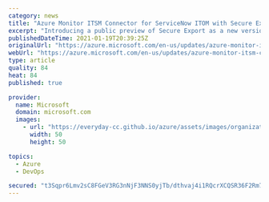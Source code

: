 ```yaml
---
category: news
title: "Azure Monitor ITSM Connector for ServiceNow ITOM with Secure Export"
excerpt: "Introducing a public preview of Secure Export as a new version of Azure Monitor ITSM Connector, providing integration with ServiceNow ITOM."
publishedDateTime: 2021-01-19T20:39:25Z
originalUrl: "https://azure.microsoft.com/en-us/updates/azure-monitor-itsm-connector-for-servicenow-itom-with-secure-export/"
webUrl: "https://azure.microsoft.com/en-us/updates/azure-monitor-itsm-connector-for-servicenow-itom-with-secure-export/"
type: article
quality: 84
heat: 84
published: true

provider:
  name: Microsoft
  domain: microsoft.com
  images:
    - url: "https://everyday-cc.github.io/azure/assets/images/organizations/microsoft.com-50x50.jpg"
      width: 50
      height: 50

topics:
  - Azure
  - DevOps

secured: "t3Sqpr6Lmv2sC8FGeV3RG3nNjF3NNS0yjTb/dthvaj4i1RQcrXCQSR36F2Rm73qugU7dkxZmdsAjslpr/69ZCpowngcStHyUt/oLtSgFUpayatl2gHQZZ6/dBsKlSUUG0vH82Ql2658iQCuOnC0au2ShrcffBuv7FNDDWeXWdd4affiB+l8oaB/uHc8wqpGEMg/WydZ0tqIiqIzYWeJQ9DqIBINEup5U2hUbBpQL/4IBa7zFtB+hIXMznBJTLVsk24zsr4qqeo02jKszXEVWO0sSsTMgfONj6oGMyLMMFmiQeRIAFGb199pX+ItDtFgH9bA/ChcCAk5sF1wWth0mH4SB5+0UJsxHi1OA30CPtpE=;R3lk+TaPMfrk6tKdFnGvYQ=="
---
```


